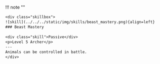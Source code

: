 !!! note ""

    <div class="skillbox">
    ![skill](../../../static/img/skills/beast_mastery.png){align=left}
    ### Beast Mastery

    <div class="skill">Passive</div>
    <p>Level 5 Archer</p>
    ---
    Animals can be controlled in battle. 
    </div>
